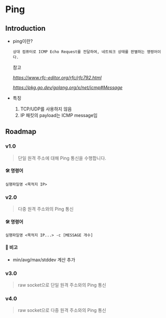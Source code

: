 # Ping

## Introduction

- ping이란?

      상대 컴퓨터로 ICMP Echo Request를 전달하여, 네트워크 상태를 판별하는 명령어이다.

  참고

  *https://www.rfc-editor.org/rfc/rfc792.html*

  *https://pkg.go.dev/golang.org/x/net/icmp#Message*

- 특징

  1. TCP/UDP를 사용하지 않음
  2. IP 패킷의 payload는 ICMP message임

## Roadmap

### v1.0

> 단일 원격 주소에 대해 Ping 통신을 수행합니다.

#### 🛠️ 명령어

```
실행파일명 <목적지 IP>
```

### v2.0

> 다중 원격 주소와의 Ping 통신

#### 🛠️ 명령어

```
실행파일명 <목적지 IP...> -c [MESSAGE 개수]
```

#### 👀 비고

- min/avg/max/stddev 계산 추가

### v3.0

> raw socket으로 단일 원격 주소와의 Ping 통신

### v4.0

> raw socket으로 다중 원격 주소와의 Ping 통신
